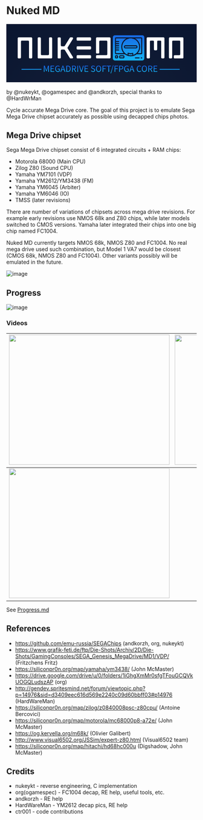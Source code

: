# Nuked MD

![nukedmd_logo](nukedmd_logo.png)

by @nukeykt, @ogamespec and @andkorzh, special thanks to @HardWrMan

Cycle accurate Mega Drive core.
The goal of this project is to emulate Sega Mega Drive chipset accurately as possible using decapped chips photos.

## Mega Drive chipset
Sega Mega Drive chipset consist of 6 integrated circuits + RAM chips:
* Motorola 68000 (Main CPU)
* Zilog Z80 (Sound CPU)
* Yamaha YM7101 (VDP)
* Yamaha YM2612/YM3438 (FM)
* Yamaha YM6045 (Arbiter)
* Yamaha YM6046 (IO)
* TMSS (later revisions)

There are number of variations of chipsets across mega drive revisions. For example early revisions use NMOS 68k and Z80 chips, while later models switched to CMOS versions. Yamaha later integrated their chips into one big chip named FC1004.

Nuked MD currently targets NMOS 68k, NMOS Z80 and FC1004. No real mega drive used such combination, but Model 1 VA7 would be closest (CMOS 68k, NMOS Z80 and FC1004). Other variants possibly will be emulated in the future.

![image](chips.png)

## Progress
![image](https://user-images.githubusercontent.com/15833655/236791566-057499e5-a9a3-4a38-8482-92959ceb63c2.png)

### Videos

|<a href='http://www.youtube.com/watch?feature=player_embedded&v=g2k-7QNpYew' target='_blank'><img src='http://img.youtube.com/vi/g2k-7QNpYew/0.jpg' width='425' height=344 /></a>|<a href='http://www.youtube.com/watch?feature=player_embedded&v=7k0au8n8DhA' target='_blank'><img src='http://img.youtube.com/vi/7k0au8n8DhA/0.jpg' width='425' height=344 /></a>|
|---|---|
|<a href='http://www.youtube.com/watch?feature=player_embedded&v=QaDBjkMXPw0' target='_blank'><img src='http://img.youtube.com/vi/QaDBjkMXPw0/0.jpg' width='425' height=344 /></a>|


See [Progress.md](Progress.md)

## References
* https://github.com/emu-russia/SEGAChips (andkorzh, org, nukeykt)
* https://www.grafik-feti.de/ftp/Die-Shots/Archiv/2D/Die-Shots/GamingConsoles/SEGA_Genesis_MegaDrive/MD1/VDP/ (Fritzchens Fritz)
* https://siliconpr0n.org/map/yamaha/ym3438/ (John McMaster)
* https://drive.google.com/drive/u/0/folders/1iGhgXmMr0sfgTFouGCQVkUOGQLudszAP (org)
* http://gendev.spritesmind.net/forum/viewtopic.php?p=14976&sid=d3409eec616d569e2240c09d60bbff03#p14976 (HardWareMan)
* https://siliconpr0n.org/map/zilog/z0840008psc-z80cpu/ (Antoine Bercovici)
* https://siliconpr0n.org/map/motorola/mc68000p8-a72e/ (John McMaster)
* https://og.kervella.org/m68k/ (Olivier Galibert)
* http://www.visual6502.org/JSSim/expert-z80.html (Visual6502 team)
* https://siliconpr0n.org/map/hitachi/hd68hc000u (Digshadow, John McMaster)

## Credits
* nukeykt - reverse engineering, C implementation
* org(ogamespec) - FC1004 decap, RE help, useful tools, etc.
* andkorzh - RE help
* HardWareMan - YM2612 decap pics, RE help
* ctr001 - code contributions
